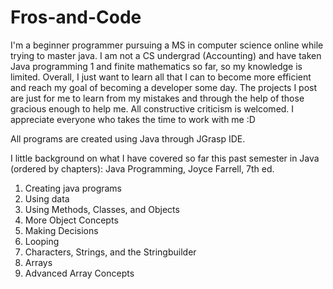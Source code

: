# Fros-and-Code
I'm a beginner programmer pursuing a MS in computer science online while trying to master java. I am not a CS undergrad (Accounting) and have taken Java programming 1 and finite mathematics so far, so my knowledge is limited. Overall, I just want to learn all that I can to become more efficient and reach my goal of becoming a developer some day. The projects I post are just for me to learn from my mistakes and through the help of those gracious enough to help me. All constructive criticism is welcomed. I appreciate everyone who takes the time to work with me :D 

All programs are created using Java through JGrasp IDE.

I little background on what I have covered so far this past semester in Java (ordered by chapters):
Java Programming, Joyce Farrell, 7th ed.
1) Creating java programs
2) Using data
3) Using Methods, Classes, and Objects
4) More Object Concepts
5) Making Decisions
6) Looping
7) Characters, Strings, and the Stringbuilder
8) Arrays
9) Advanced Array Concepts
